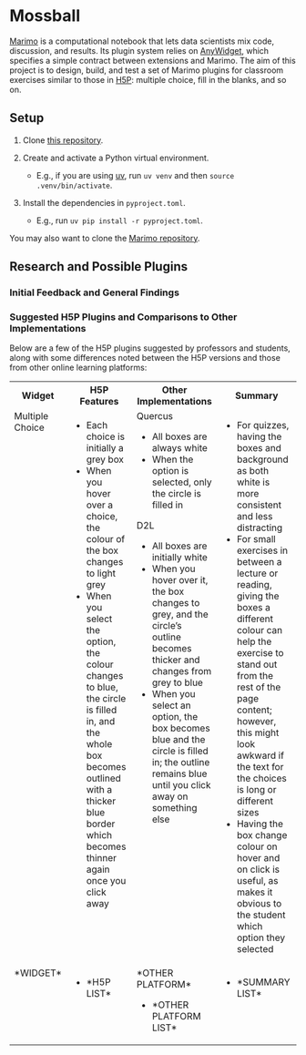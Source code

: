 # Mossball

[Marimo][marimo] is a computational notebook
that lets data scientists mix code, discussion, and results.
Its plugin system relies on [AnyWidget][anywidget],
which specifies a simple contract between extensions and Marimo.
The aim of this project is to design, build, and test a set of Marimo plugins
for classroom exercises similar to those in [H5P][h5p]:
multiple choice, fill in the blanks, and so on.

## Setup

1.  Clone [this repository][repo].

1.  Create and activate a Python virtual environment.
    -   E.g., if you are using [uv][uv], run `uv venv` and then `source .venv/bin/activate`.

1.  Install the dependencies in `pyproject.toml`.
    -   E.g., run `uv pip install -r pyproject.toml`.

You may also want to clone the [Marimo repository][marimo-repo].

## Research and Possible Plugins

### Initial Feedback and General Findings

### Suggested H5P Plugins and Comparisons to Other Implementations

Below are a few of the H5P plugins suggested by professors and students, along with some differences noted between the H5P versions and those from other online learning platforms:

<table>
<tr>
<th>Widget</th>
<th>H5P Features</th>
<th>Other Implementations</th>
<th>Summary</th>
</tr>
<tr>
<td valign="top">Multiple Choice</td>
<td valign="top"><ul>
<li>Each choice is initially a grey box </li>
<li>When you hover over a choice, the colour of the box changes to light grey</li>
<li>When you select the option, the colour changes to blue, the circle is filled in, and the whole box becomes outlined with a thicker blue border which becomes thinner again once you click away</li>
</ul></td>
<td valign="top">Quercus<ul>
<li>All boxes are always white</li>
<li>When the option is selected, only the circle is filled in</li>
</ul>
D2L
<ul>
<li>All boxes are initially white </li>
<li>When you hover over it, the box changes to grey, and the circle’s outline becomes thicker and changes from grey to blue</li>
<li>When you select an option, the box becomes blue and the circle is filled in; the outline remains blue until you click away on something else</li>
</ul></td>
<td valign="top"><ul>
<li>For quizzes, having the boxes and background as both white is more consistent and less distracting</li>
<li>For small exercises in between a lecture or reading, giving the boxes a different colour can help the exercise to stand out from the rest of the page content; however, this might look awkward if the text for the choices is long or different sizes</li>
<li>Having the box change colour on hover and on click is useful, as makes it obvious to the student which option they selected</li>
</ul></td>

<tr>
<td valign="top">*WIDGET*</td>
<td valign="top"><ul>
<li> *H5P LIST* </li>
</ul></td>
<td valign="top">*OTHER PLATFORM*<ul>
<li>*OTHER PLATFORM LIST*</li>
</ul></td>
<td valign="top"><ul>
<li>*SUMMARY LIST*</li>
</ul></td>
</tr>

</table>


[anywidget]: https://anywidget.dev/
[h5p]: https://h5p.org/content-types-and-applications
[marimo]: https://marimo.io/
[marimo-repo]: https://github.com/marimo-team/marimo
[repo]: https://github.com/gvwilson/mossball
[uv]: https://docs.astral.sh/uv/
